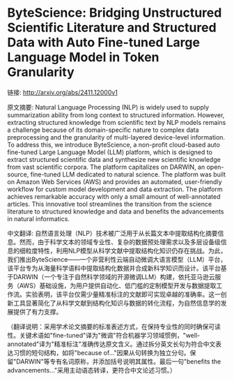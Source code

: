 # ByteScience: Bridging Unstructured Scientific Literature and Structured Data with Auto Fine-tuned Large Language Model in Token Granularity

链接: http://arxiv.org/abs/2411.12000v1

原文摘要:
Natural Language Processing (NLP) is widely used to supply summarization
ability from long context to structured information. However, extracting
structured knowledge from scientific text by NLP models remains a challenge
because of its domain-specific nature to complex data preprocessing and the
granularity of multi-layered device-level information. To address this, we
introduce ByteScience, a non-profit cloud-based auto fine-tuned Large Language
Model (LLM) platform, which is designed to extract structured scientific data
and synthesize new scientific knowledge from vast scientific corpora. The
platform capitalizes on DARWIN, an open-source, fine-tuned LLM dedicated to
natural science. The platform was built on Amazon Web Services (AWS) and
provides an automated, user-friendly workflow for custom model development and
data extraction. The platform achieves remarkable accuracy with only a small
amount of well-annotated articles. This innovative tool streamlines the
transition from the science literature to structured knowledge and data and
benefits the advancements in natural informatics.

中文翻译:
自然语言处理（NLP）技术被广泛用于从长篇文本中提取结构化摘要信息。然而，由于科学文本的领域专业性、复杂的数据预处理需求以及多层设备级信息的细粒度特性，利用NLP模型从科学文献中提取结构化知识仍存在挑战。为此，我们推出ByteScience——一个非营利性云端自动微调大语言模型（LLM）平台，该平台专为从海量科学语料中提取结构化数据并合成新科学知识而设计。该平台基于DARWIN（一个专注于自然科学领域的开源微调LLM）构建，依托亚马逊云服务（AWS）基础设施，为用户提供自动化、低门槛的定制模型开发与数据提取工作流。实验表明，该平台仅需少量精准标注的文献即可实现卓越的准确率。这一创新工具显著简化了从科学文献到结构化知识与数据的转化流程，为自然信息学的发展提供了有力支撑。

（翻译说明：采用学术论文摘要的标准表述方式，在保持专业性的同时确保可读性。关键术语如"fine-tuned"译为"微调"符合机器学习领域惯例，"well-annotated"译为"精准标注"准确传达原文含义。通过拆分英文长句为符合中文表达习惯的短句结构，如将"because of..."因果从句转换为独立分句。保留"DARWIN"等专有名词原称，并添加括号说明其属性。最后一句"benefits the advancements..."采用主动语态转译，更符合中文论述习惯。）
